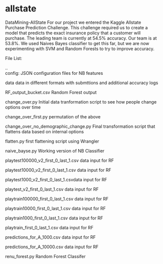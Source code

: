 allstate
========

DataMining-AllState
For our project we entered the Kaggle Allstate Purchase Prediction Challenge. This challenge required us to create a model that predicts the exact insurance policy that a customer will purchase. The leading team is currently at 54.5% accuracy. Our team is at 53.8%. We used Naives Bayes classifier to get this far, but we are now experimenting with SVM and Random Forests to try to improve accuracy. 

File List:

..		
config: JSON configuration files for NB features

data	data in different formats with submttions and additional accuracy logs

RF_output_bucket.csv	Random Forest output

change_over.py	Initial data tranformation script to see how people change options over time

change_over_first.py	permutation of the above

change_over_no_demographic_change.py	Final transformation script that flattens data based on internal options

flatten.py	first flattening script using Wrangler

naive_bayse.py Working version of NB Classifier

playtest100000_v2_first_0_last_1.csv	data input for RF

playtest10000_v2_first_0_last_1.csv	data input for RF

playtest1000_v2_first_0_last_1.csvdata input for RF

playtest_v2_first_0_last_1.csv	data input for RF

playtrain100000_first_0_last_1.csv data input for RF

playtrain10000_first_0_last_1.csv	data input for RF

playtrain1000_first_0_last_1.csv	data input for RF

playtrain_first_0_last_1.csv	data input for RF

predictions_for_A_1000.csv	data input for RF

predictions_for_A_10000.csv	data input for RF

renu_forest.py Random Forest Classifer

